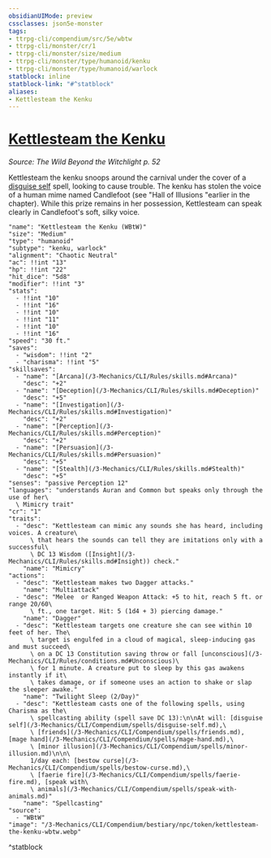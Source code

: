 ```yaml
---
obsidianUIMode: preview
cssclasses: json5e-monster
tags:
- ttrpg-cli/compendium/src/5e/wbtw
- ttrpg-cli/monster/cr/1
- ttrpg-cli/monster/size/medium
- ttrpg-cli/monster/type/humanoid/kenku
- ttrpg-cli/monster/type/humanoid/warlock
statblock: inline
statblock-link: "#^statblock"
aliases:
- Kettlesteam the Kenku
---
```

# [Kettlesteam the Kenku](3-Mechanics\CLI\Compendium\bestiary\npc/kettlesteam-the-kenku-wbtw.md)
*Source: The Wild Beyond the Witchlight p. 52*  

Kettlesteam the kenku snoops around the carnival under the cover of a [disguise self](/3-Mechanics/CLI/Compendium/spells/disguise-self.md) spell, looking to cause trouble. The kenku has stolen the voice of a human mime named Candlefoot (see "Hall of Illusions "earlier in the chapter). While this prize remains in her possession, Kettlesteam can speak clearly in Candlefoot's soft, silky voice.

```statblock
"name": "Kettlesteam the Kenku (WBtW)"
"size": "Medium"
"type": "humanoid"
"subtype": "kenku, warlock"
"alignment": "Chaotic Neutral"
"ac": !!int "13"
"hp": !!int "22"
"hit_dice": "5d8"
"modifier": !!int "3"
"stats":
  - !!int "10"
  - !!int "16"
  - !!int "10"
  - !!int "11"
  - !!int "10"
  - !!int "16"
"speed": "30 ft."
"saves":
  - "wisdom": !!int "2"
  - "charisma": !!int "5"
"skillsaves":
  - "name": "[Arcana](/3-Mechanics/CLI/Rules/skills.md#Arcana)"
    "desc": "+2"
  - "name": "[Deception](/3-Mechanics/CLI/Rules/skills.md#Deception)"
    "desc": "+5"
  - "name": "[Investigation](/3-Mechanics/CLI/Rules/skills.md#Investigation)"
    "desc": "+2"
  - "name": "[Perception](/3-Mechanics/CLI/Rules/skills.md#Perception)"
    "desc": "+2"
  - "name": "[Persuasion](/3-Mechanics/CLI/Rules/skills.md#Persuasion)"
    "desc": "+5"
  - "name": "[Stealth](/3-Mechanics/CLI/Rules/skills.md#Stealth)"
    "desc": "+5"
"senses": "passive Perception 12"
"languages": "understands Auran and Common but speaks only through the use of her\
  \ Mimicry trait"
"cr": "1"
"traits":
  - "desc": "Kettlesteam can mimic any sounds she has heard, including voices. A creature\
      \ that hears the sounds can tell they are imitations only with a successful\
      \ DC 13 Wisdom ([Insight](/3-Mechanics/CLI/Rules/skills.md#Insight)) check."
    "name": "Mimicry"
"actions":
  - "desc": "Kettlesteam makes two Dagger attacks."
    "name": "Multiattack"
  - "desc": "Melee  or Ranged Weapon Attack: +5 to hit, reach 5 ft. or range 20/60\
      \ ft., one target. Hit: 5 (1d4 + 3) piercing damage."
    "name": "Dagger"
  - "desc": "Kettlesteam targets one creature she can see within 10 feet of her. The\
      \ target is engulfed in a cloud of magical, sleep-inducing gas and must succeed\
      \ on a DC 13 Constitution saving throw or fall [unconscious](/3-Mechanics/CLI/Rules/conditions.md#Unconscious)\
      \ for 1 minute. A creature put to sleep by this gas awakens instantly if it\
      \ takes damage, or if someone uses an action to shake or slap the sleeper awake."
    "name": "Twilight Sleep (2/Day)"
  - "desc": "Kettlesteam casts one of the following spells, using Charisma as the\
      \ spellcasting ability (spell save DC 13):\n\nAt will: [disguise self](/3-Mechanics/CLI/Compendium/spells/disguise-self.md),\
      \ [friends](/3-Mechanics/CLI/Compendium/spells/friends.md), [mage hand](/3-Mechanics/CLI/Compendium/spells/mage-hand.md),\
      \ [minor illusion](/3-Mechanics/CLI/Compendium/spells/minor-illusion.md)\n\n\
      1/day each: [bestow curse](/3-Mechanics/CLI/Compendium/spells/bestow-curse.md),\
      \ [faerie fire](/3-Mechanics/CLI/Compendium/spells/faerie-fire.md), [speak with\
      \ animals](/3-Mechanics/CLI/Compendium/spells/speak-with-animals.md)"
    "name": "Spellcasting"
"source":
  - "WBtW"
"image": "/3-Mechanics/CLI/Compendium/bestiary/npc/token/kettlesteam-the-kenku-wbtw.webp"
```
^statblock